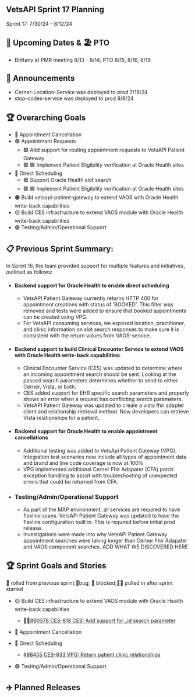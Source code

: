 ## VetsAPI Sprint 17 Planning
Sprint 17: 7/30/24 - 8/12/24

## 📅 Upcoming Dates  & 🏖️ PTO
* Brittany at PMR meeting 8/13 - 8/14; PTO 8/15, 8/16, 8/19

## 📣 Announcements
* Cerner-Location-Service was deployed to prod 7/18/24
* stop-codes-service was deployed to prod 8/8/24

## 🏆 Overarching Goals
* 🔴 Appointment Cancellation
* 🟢 Appointment Requests
  * 🟩 Add support for routing appointment requests to VetsAPI Patient Gateway
  * 🟩 🟦 Implement Patient Eligibility verification at Oracle Health sites 
* 🔵 Direct Scheduling
  * 🟦 Support Oracle Health slot search
  *  🟩 🟦 Implement Patient Eligibility verification at Oracle Health sites
* 🟠 Build vetsapi-patient-gateway to extend VAOS with Oracle Health write-back capabilities
* 🟡 Build CES infrastructure to extend VAOS module with Oracle Health write-back capabilities
* 🟣 Testing/Admin/Operational Support
 
## 📋 Previous Sprint Summary:
In Sprint 16, the team provided support for multiple features and initiatives, outlined as follows:  
* #### Backend support for Oracle Health to enable direct scheduling
  * VetsAPI Patient Gateway currently returns HTTP 400 for appointment creations with status of 'BOOKED'. This filter was removed and tests were added to ensure that booked appointments can be created using VPG. 
  * For VetsAPI consuming services, we exposed location, practitioner, and clinic information on slot search responses to make sure it is consistent with the return values from VAOS-service. 
* #### Backend support to build Clinical Encounter Service to extend VAOS with Oracle Health write-back capabilities:
   * Clinical Encounter Service (CES) was updated to determine where an incoming appointment search should be sent. Looking at the passed search parameters determines whether to send to either Cerner, Vista, or both. 
   * CES added support for EHR specific search parameters and properly shows an error when a request has conflicting search parameters. 
   * VetsAPI Patient Gateway was updated to create a vista fhir adapter client and relationship retrieval method. Now developers can retrieve Vista relationships for a patient. 
* #### Backend support for Oracle Health to enable appointment cancellations
   * Additional testing was added to VetsApi Patient Gateway (VPG). Integration test scenarios now include all types of appointment data and brand and line code coverage is now at 100% 
   * VPG implemented additional Cerner Fhir Adapater (CFA) patch exception handling to assist with troubleshooting of unexpected errors that could be returned from CFA. 
* ### Testing/Admin/Operational Support
   * As part of the MAP environment, all services are required to have flexline scans. VetsAPI Patient Gateway was updated to have the flexline configuration built in. This is required before initial prod release.  
   * Investigations were made into why VetsAPI Patient Gateway appointment searches were taking longer than Cerner Fhir Adapater and VAOS component searches. ADD WHAT WE DISCOVERED HERE 
 
## 🏆 Sprint Goals and Stories
🚧 rolled from previous sprint;🐞bug; 🚫 blocked;🧗‍♀️ pulled in after sprint started 
* 🟡 Build CES infrastructure to extend VAOS module with Oracle Health write-back capabilities
   * 🧗‍♀️[#90378 CES-818 CES: Add support for _id search parameter](https://app.zenhub.com/workspaces/appointments-oracle-health-integration-65a6e99ea522640e4d09393b/issues/gh/department-of-veterans-affairs/va.gov-team/90378)
* 🔴 Appointment Cancellation

* 🔵 Direct Scheduling
  * [#88455 CES-633 VPG: Return patient clinic relationships](https://app.zenhub.com/workspaces/appointments-oracle-health-integration-65a6e99ea522640e4d09393b/issues/gh/department-of-veterans-affairs/va.gov-team/88455)
* 🟣 Testing/Admin/Operational Support
   
## ✈️ Planned Releases
